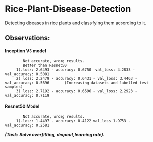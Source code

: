 # Rice-Plant-Disease-Detection
Detecting diseases in rice plants and classifying them acoording to it.

## Observations:
  #### Inception V3 model
            Not accurate, wrong results. 
            Better than Resnet50
         1).loss: 2.6493 - accuracy: 0.6750, val_loss: 4.2833 - val_accuracy: 0.5081
         2) loss: 2.2479 - accuracy: 0.6431 - val_loss: 3.4463 - val_accuracy: 0.5696       (Increasing datasets and labelled test samples)
         3) loss: 2.7192 - accuracy: 0.6596 - val_loss: 2.2923 - val_accuracy: 0.7119
  #### Resnet50 Model
            Not accurate, wrong results.
         1).loss: 1.4497 - accuracy: 0.4122,val_loss 1.9753 - val_accuracy: 0.2581
         
***(Task: Solve overfitting, dropout,learning rate).***
